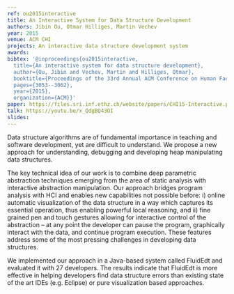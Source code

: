 ```yaml
---
ref: ou2015interactive
title: An Interactive System for Data Structure Development 
authors: Jibin Ou, Otmar Hilliges, Martin Vechev        
year: 2015
venue: ACM CHI
projects: An interactive data structure development system
awards:
bibtex: '@inproceedings{ou2015interactive,
  title={An interactive system for data structure development},
  author={Ou, Jibin and Vechev, Martin and Hilliges, Otmar},
  booktitle={Proceedings of the 33rd Annual ACM Conference on Human Factors in Computing Systems},
  pages={3053--3062},
  year={2015},
  organization={ACM}}'
paper: https://files.sri.inf.ethz.ch/website/papers/CHI15-Interactive.pdf
talk: https://youtu.be/x_QdgBQ43OI
slides: 
---
```


Data structure algorithms are of fundamental importance in teaching and software development, yet are difficult to understand. We propose a new approach for understanding, debugging and developing heap manipulating data structures.

The key technical idea of our work is to combine deep parametric abstraction techniques emerging from the area of static analysis with interactive abstraction manipulation. Our approach bridges program analysis with HCI and enables new capabilities not possible before: i) online automatic visualization of the data structure in a way which captures its essential operation, thus enabling powerful local reasoning, and ii) fine grained pen and touch gestures allowing for interactive control of the abstraction – at any point the developer can pause the program, graphically interact with the data, and continue program execution. These features address some of the most pressing challenges in developing data structures.

We implemented our approach in a Java-based system called FluidEdt and evaluated it with 27 developers. The results indicate that FluidEdt is more effective in helping developers find data structure errors than existing state of the art IDEs (e.g. Eclipse) or pure visualization based approaches.
